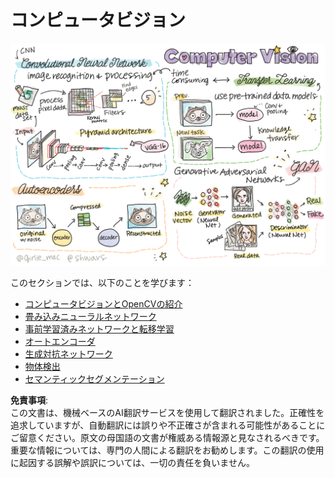 # コンピュータビジョン

![コンピュータビジョンの内容をまとめたイラスト](../../../../translated_images/ai-computervision.6506ebebac3fbf76cdb78989d7d3dfea87e88285c0feaade53aa7804a22b248f.ja.png)

このセクションでは、以下のことを学びます：

* [コンピュータビジョンとOpenCVの紹介](06-IntroCV/README.md)
* [畳み込みニューラルネットワーク](07-ConvNets/README.md)
* [事前学習済みネットワークと転移学習](08-TransferLearning/README.md)
* [オートエンコーダ](09-Autoencoders/README.md)
* [生成対抗ネットワーク](10-GANs/README.md)
* [物体検出](11-ObjectDetection/README.md)
* [セマンティックセグメンテーション](12-Segmentation/README.md)

**免責事項**:  
この文書は、機械ベースのAI翻訳サービスを使用して翻訳されました。正確性を追求していますが、自動翻訳には誤りや不正確さが含まれる可能性があることにご留意ください。原文の母国語の文書が権威ある情報源と見なされるべきです。重要な情報については、専門の人間による翻訳をお勧めします。この翻訳の使用に起因する誤解や誤訳については、一切の責任を負いません。
